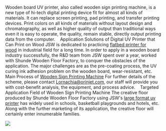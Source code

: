 Wooden board UV printer, also called wooden sign printing machine, is a new type of hi-tech digital printing device fit for almost all kinds of materials. It can replace screen printing, pad printing, and transfer printing devices. Print colors on all kinds of materials without layout design and chromatography, as well as higher quality of output than traditional ways even it is easy to operate, the quality, remain stable, directly output printing data from the computer. 
 
Application Solutions of Digital UV Printer that Can Print on Wood
JSW is dedicated to practicing <a href="http://www.orinjet.com/digital-uv-flatbed-printer-for-wood.html"/>flatbed printer for wood</a> in industrial field for a long time. In order to apply in a wooden board industry successfully, the R&D team from JSW spent over a year, worked with Shunde Wooden Floor Factory, to conquer the obstacles of the application. The major challenges are as the pre-coating process, the UV curing ink adhesion problem on the wooden board, wear-resistant, etc. 
 
Main Process of <a href="http://www.orinjet.com/digital-uv-flatbed-printer-for-wood.html"/>Wooden Sign Printing Machine</a>
For further details of the scheme, please contact Lornachia@orinjet.com, our staff will provide you with cost-benefit analysis, the equipment, and process advice. 
 
Targeted Application Field of Wooden Sign Printing Machine
The creative floor produced by Shunde Wooden Floor Factory using JSW's <a href="http://www.orinjet.com/products/"/>large format uv printer</a> has widely used in schools, basketball playgrounds and hotels, etc. Along with the further marketing of its application, the creative floor will certainly enter innumerable families. 

<img src="http://www.orinjet.com/uploads/image/20181108/11/floor-printer-1.jpg"/>
